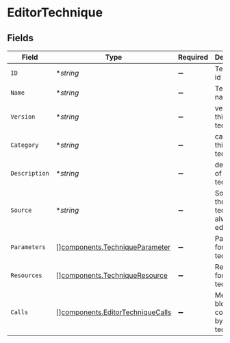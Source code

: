 # EditorTechnique


## Fields

| Field                                                                                | Type                                                                                 | Required                                                                             | Description                                                                          | Example                                                                              |
| ------------------------------------------------------------------------------------ | ------------------------------------------------------------------------------------ | ------------------------------------------------------------------------------------ | ------------------------------------------------------------------------------------ | ------------------------------------------------------------------------------------ |
| `ID`                                                                                 | **string*                                                                            | :heavy_minus_sign:                                                                   | Technique id                                                                         | security-policy                                                                      |
| `Name`                                                                               | **string*                                                                            | :heavy_minus_sign:                                                                   | Technique name                                                                       | Security Policy                                                                      |
| `Version`                                                                            | **string*                                                                            | :heavy_minus_sign:                                                                   | version of this technique                                                            | 1.0                                                                                  |
| `Category`                                                                           | **string*                                                                            | :heavy_minus_sign:                                                                   | category of this technique                                                           | user_techniques                                                                      |
| `Description`                                                                        | **string*                                                                            | :heavy_minus_sign:                                                                   | description of this technique                                                        | This techniques apply generic security policies                                      |
| `Source`                                                                             | **string*                                                                            | :heavy_minus_sign:                                                                   | Source of the technique, always editor here                                          | editor                                                                               |
| `Parameters`                                                                         | [][components.TechniqueParameter](../../models/components/techniqueparameter.md)     | :heavy_minus_sign:                                                                   | Parameters for this technique                                                        |                                                                                      |
| `Resources`                                                                          | [][components.TechniqueResource](../../models/components/techniqueresource.md)       | :heavy_minus_sign:                                                                   | Resources for this technique                                                         |                                                                                      |
| `Calls`                                                                              | [][components.EditorTechniqueCalls](../../models/components/editortechniquecalls.md) | :heavy_minus_sign:                                                                   | Method and blocks contained by this technique                                        |                                                                                      |
